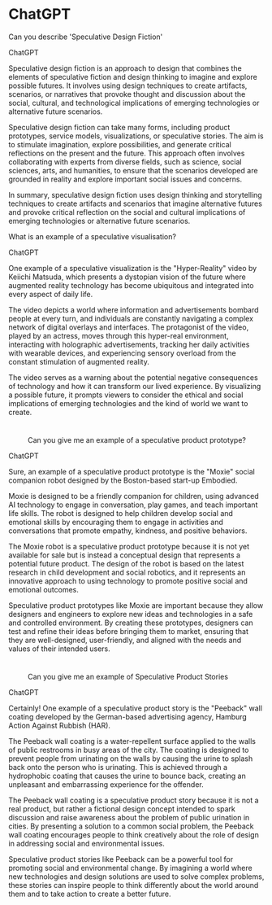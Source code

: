 # ChatGPT

Can you describe 'Speculative Design Fiction'

ChatGPT

Speculative design fiction is an approach to design that combines the elements of speculative fiction and design thinking to imagine and explore possible futures. It involves using design techniques to create artifacts, scenarios, or narratives that provoke thought and discussion about the social, cultural, and technological implications of emerging technologies or alternative future scenarios.

Speculative design fiction can take many forms, including product prototypes, service models, visualizations, or speculative stories. The aim is to stimulate imagination, explore possibilities, and generate critical reflections on the present and the future. This approach often involves collaborating with experts from diverse fields, such as science, social sciences, arts, and humanities, to ensure that the scenarios developed are grounded in reality and explore important social issues and concerns.

In summary, speculative design fiction uses design thinking and storytelling techniques to create artifacts and scenarios that imagine alternative futures and provoke critical reflection on the social and cultural implications of emerging technologies or alternative future scenarios.

&#x20;      What is an example of a speculative visualisation?

ChatGPT

One example of a speculative visualization is the "Hyper-Reality" video by Keiichi Matsuda, which presents a dystopian vision of the future where augmented reality technology has become ubiquitous and integrated into every aspect of daily life.

The video depicts a world where information and advertisements bombard people at every turn, and individuals are constantly navigating a complex network of digital overlays and interfaces. The protagonist of the video, played by an actress, moves through this hyper-real environment, interacting with holographic advertisements, tracking her daily activities with wearable devices, and experiencing sensory overload from the constant stimulation of augmented reality.

The video serves as a warning about the potential negative consequences of technology and how it can transform our lived experience. By visualizing a possible future, it prompts viewers to consider the ethical and social implications of emerging technologies and the kind of world we want to create.

![](data:image/svg+xml,%3csvg%20xmlns=%27http://www.w3.org/2000/svg%27%20version=%271.1%27%20width=%2738%27%20height=%2738%27/%3e)Can you give me an example of a speculative product prototype?

ChatGPT

Sure, an example of a speculative product prototype is the "Moxie" social companion robot designed by the Boston-based start-up Embodied.

Moxie is designed to be a friendly companion for children, using advanced AI technology to engage in conversation, play games, and teach important life skills. The robot is designed to help children develop social and emotional skills by encouraging them to engage in activities and conversations that promote empathy, kindness, and positive behaviors.

The Moxie robot is a speculative product prototype because it is not yet available for sale but is instead a conceptual design that represents a potential future product. The design of the robot is based on the latest research in child development and social robotics, and it represents an innovative approach to using technology to promote positive social and emotional outcomes.

Speculative product prototypes like Moxie are important because they allow designers and engineers to explore new ideas and technologies in a safe and controlled environment. By creating these prototypes, designers can test and refine their ideas before bringing them to market, ensuring that they are well-designed, user-friendly, and aligned with the needs and values of their intended users.

![](data:image/svg+xml,%3csvg%20xmlns=%27http://www.w3.org/2000/svg%27%20version=%271.1%27%20width=%2738%27%20height=%2738%27/%3e)Can you give me an example of Speculative Product Stories

ChatGPT

Certainly! One example of a speculative product story is the "Peeback" wall coating developed by the German-based advertising agency, Hamburg Action Against Rubbish (HAR).

The Peeback wall coating is a water-repellent surface applied to the walls of public restrooms in busy areas of the city. The coating is designed to prevent people from urinating on the walls by causing the urine to splash back onto the person who is urinating. This is achieved through a hydrophobic coating that causes the urine to bounce back, creating an unpleasant and embarrassing experience for the offender.

The Peeback wall coating is a speculative product story because it is not a real product, but rather a fictional design concept intended to spark discussion and raise awareness about the problem of public urination in cities. By presenting a solution to a common social problem, the Peeback wall coating encourages people to think creatively about the role of design in addressing social and environmental issues.

Speculative product stories like Peeback can be a powerful tool for promoting social and environmental change. By imagining a world where new technologies and design solutions are used to solve complex problems, these stories can inspire people to think differently about the world around them and to take action to create a better future.
